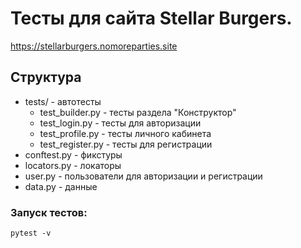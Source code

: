 # Тесты для сайта Stellar Burgers.
https://stellarburgers.nomoreparties.site

## Структура
- tests/ - автотесты
    - test_builder.py - тесты раздела "Конструктор"
    - test_login.py - тесты для авторизации
    - test_profile.py - тесты личного кабинета
    - test_register.py - тесты для регистрации
- conftest.py - фикстуры
- locators.py - локаторы
- user.py - пользователи для авторизации и регистрации
- data.py - данные

### Запуск тестов: 
`pytest -v`